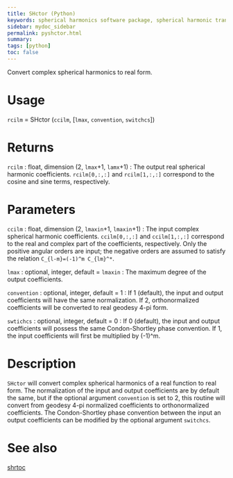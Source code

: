 ```yaml
---
title: SHctor (Python)
keywords: spherical harmonics software package, spherical harmonic transform, legendre functions, multitaper spectral analysis, fortran, Python, gravity, magnetic field
sidebar: mydoc_sidebar
permalink: pyshctor.html
summary:
tags: [python]
toc: false
---
```


Convert complex spherical harmonics to real form.

# Usage

`rcilm` = SHctor (`ccilm`, [`lmax`, `convention`, `switchcs`])

# Returns

`rcilm` : float, dimension (2, `lmax`+1, `lamx`+1)
:   The output real spherical harmonic coefficients. `rcilm[0,:,:]` and `rcilm[1,:,:]` correspond to the cosine and sine terms, respectively.

# Parameters

`ccilm` : float, dimension (2, `lmaxin`+1, `lmaxin`+1)
:   The input complex spherical harmonic coefficients. `ccilm[0,:,:]` and `ccilm[1,:,:]` correspond to the real and complex part of the coefficients, respectively. Only the positive angular orders are input; the negative orders are assumed to satisfy the relation `C_{l-m}=(-1)^m C_{lm}^*`.

`lmax` : optional, integer, default = `lmaxin`
:   The maximum degree of the output coefficients.

`convention` : optional, integer, default = 1
:   If 1 (default), the input and output coefficients will have the same normalization. If 2, orthonormalized coefficients will be converted to real geodesy 4-pi form.

`swtichcs` : optional, integer, default = 0
:   If 0 (default), the input and output coefficients will possess the same Condon-Shortley phase convention. If 1, the input coefficients will first be multiplied by (-1)^m.

# Description

`SHctor` will convert complex spherical harmonics of a real function to real form. The normalization of the input and output coefficients are by default the same, but if the optional argument `convention` is set to 2, this routine will convert from geodesy 4-pi normalized coefficients to orthonormalized coefficients. The Condon-Shortley phase convention between the input an output coefficients can be modified by the optional argument `switchcs`.

# See also

[shrtoc](pyshrtoc.html)

